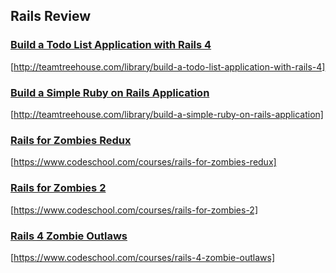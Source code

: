 ## Rails Review

### [Build a Todo List Application with Rails 4](http://teamtreehouse.com/library/build-a-todo-list-application-with-rails-4)

[http://teamtreehouse.com/library/build-a-todo-list-application-with-rails-4]

### [Build a Simple Ruby on Rails Application](http://teamtreehouse.com/library/build-a-simple-ruby-on-rails-application)

[http://teamtreehouse.com/library/build-a-simple-ruby-on-rails-application]

### [Rails for Zombies Redux](https://www.codeschool.com/courses/rails-for-zombies-redux)

[https://www.codeschool.com/courses/rails-for-zombies-redux]

### [Rails for Zombies 2](https://www.codeschool.com/courses/rails-for-zombies-2)

[https://www.codeschool.com/courses/rails-for-zombies-2]

### [Rails 4 Zombie Outlaws](https://www.codeschool.com/courses/rails-4-zombie-outlaws)

[https://www.codeschool.com/courses/rails-4-zombie-outlaws]